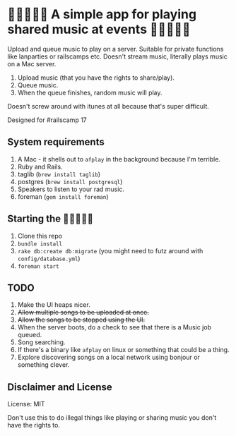 :musical_note::musical_note::musical_note::musical_note::musical_note: A simple app for playing shared music at events :musical_note::musical_note::musical_note::musical_note::musical_note:
===============================================

Upload and queue music to play on a server. Suitable for private functions
like lanparties or railscamps etc. Doesn't stream music, literally plays music
on a Mac server.

1. Upload music (that you have the rights to share/play).
2. Queue music.
3. When the queue finishes, random music will play.

Doesn't screw around with itunes at all because that's super difficult.

Designed for #railscamp 17

## System requirements

1. A Mac - it shells out to `afplay` in the background because I'm terrible.
2. Ruby and Rails.
3. taglib (`brew install taglib`)
4. postgres (`brew install postgresql`)
5. Speakers to listen to your rad music.
6. foreman (`gem install foreman`)

## Starting the :musical_note::musical_note::musical_note::musical_note::musical_note:

1. Clone this repo
2. `bundle install`
3. `rake db:create db:migrate` (you might need to futz around with `config/database.yml`)
4. `foreman start`

## TODO

1. Make the UI heaps nicer.
2. ~~Allow multiple songs to be uploaded at once.~~
3. ~~Allow the songs to be stopped using the UI.~~
4. When the server boots, do a check to see that there is a Music job queued.
4. Song searching.
5. If there's a binary like `afplay` on linux or something that could be a thing.
6. Explore discovering songs on a local network using bonjour or something clever.

## Disclaimer and License

License: MIT

Don't use this to do illegal things like playing or sharing music you don't have the rights to.
